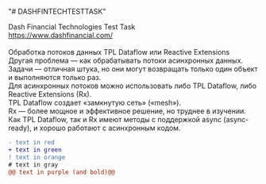 "# DASHFINTECHTESTTASK" 

Dash Financial Technologies Test Task<br>
https://www.dashfinancial.com/<br>
<br>
Обработка потоков данных	TPL Dataflow или Reactive Extensions<br>
Другая проблема — как обрабатывать потоки асинхронных данных.<br>
Задачи — отличная штука, но они могут возвращать только один объект и выполняются только раз.<br> 
Для асинхронных потоков можно использовать либо TPL Dataflow, либо Reactive Extensions (Rx).<br> 
TPL Dataflow создает «замкнутую сеть» («mesh»).<br> 
Rx — более мощное и эффективное решение, но труднее в изучении.<br> 
Как TPL Dataflow, так и Rx имеют методы с поддержкой async (async-ready), и хорошо работают с асинхронным кодом.<br>

```diff
- text in red
+ text in green
! text in orange
# text in gray
@@ text in purple (and bold)@@
```
